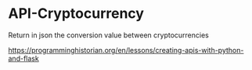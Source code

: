 # API-Cryptocurrency
Return in json the conversion value between cryptocurrencies

https://programminghistorian.org/en/lessons/creating-apis-with-python-and-flask
